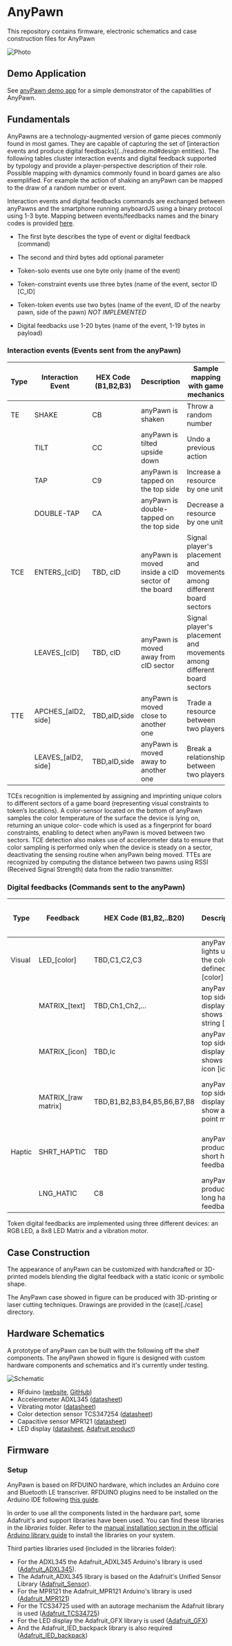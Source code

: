 # AnyPawn

This repository contains firmware, electronic schematics and case construction files for AnyPawn

![Photo](imgs/tokens.png)

## Demo Application
See [anyPawn demo app](../games/demo-anyPawn) for a simple demonstrator of the capabilities of AnyPawn.

## Fundamentals

AnyPawns are a technology-augmented version of game pieces commonly found in most games. They are capable of capturing the set of [interaction events and produce digital feedbacks](../readme.md#design entities). The following tables cluster interaction events and digital feedback supported by typology and provide a player-perspective description of their role. Possible mapping with dynamics commonly found in board games are also exemplified. For example the action of shaking an anyPawn can be mapped to the draw of a random number or event.

Interaction events and digital feedbacks commands are exchanged between anyPawns and the smartphone running anyboardJS using a binary protocol using 1-3 byte. Mapping between events/feedbacks names and the binary codes is provided [here](./firmware/anypawn/protocol.h).

- The first byte describes the type of event or digital feedback (command)
- The second and third bytes add optional parameter

- Token-solo events use one byte only (name of the event)
- Token-constraint events use three bytes (name of the event, sector ID [C_ID]
- Token-token events use two bytes (name of the event, ID of the nearby pawn, side of the pawn) *NOT IMPLEMENTED*
- Digital feedbacks use 1-20 bytes (name of the event, 1-19 bytes in payload)

### Interaction events (Events sent from the anyPawn)

| Type | Interaction Event | HEX Code (B1,B2,B3) | Description | Sample mapping with game mechanics | Comments |
|------|----|----|-----|----|------------------------------------|
| TE | SHAKE | CB | anyPawn is shaken | Throw a random number |
| | TILT | CC |anyPawn is tilted upside down | Undo a previous action |
| | TAP | C9 | anyPawn is tapped on the top side | Increase a resource by one unit |
|	| DOUBLE-TAP | CA | anyPawn is double-tapped on the top side | Decrease a resource by one unit |
| TCE | ENTERS\_[cID] | TBD, cID | anyPawn is moved inside a cID sector of the board | Signal player's placement and movements among different board sectors |
| | LEAVES\_[cID] | TBD, cID | anyPawn is moved away from cID sector | Signal player's placement and movements among different board sectors  |
|	TTE | APCHES\_[aID2, side] | TBD,aID,side | anyPawn is moved close to another one | Trade a resource between two players | Not implemented|
| | LEAVES\_[aID2, side] | TBD,aID,side | anyPawn is moved away to another one | Break a relationship between two players | Not implemented |

TCEs recognition is implemented by assigning and imprinting unique colors to different sectors of a game board (representing visual constraints to token’s locations). A color-sensor located on the bottom of anyPawn samples the color temperature of the surface the device is lying on, returning an unique color- code which is used as a fingerprint for board constraints, enabling to detect when anyPawn is moved between two sectors. TCE detection also makes use of accelerometer data to ensure that color sampling is performed only when the device is steady on a sector, deactivating the sensing routine when anyPawn being moved.
TTEs are recognized by computing the distance between two pawns using RSSI (Received Signal Strength) data from the radio transmitter.

### Digital feedbacks (Commands sent to the anyPawn)

| Type | Feedback | HEX Code (B1,B2,..B20) | Description | Sample mapping with game mechanics | Comments |
|------|----------|-------------|----|----|----------------------------|
| Visual | LED\_[color] | TBD,C1,C2,C3 | anyPawn lights up in the color defined by [color] | Show the status of a resource | C1,C2,C3 are RGB value in HEX |
| | MATRIX\_[text] | TBD,Ch1,Ch2,... | anyPawn top side display shows the string [text] | Shows player's action point allowance | Ch1,Ch2,Ch3 are char in ASCII code, up to 19 characters |
| | MATRIX\_[icon] | TBD,Ic | anyPawn top side display shows the icon [icon]  | Show the result of a dice roll | Ic is the ide of the Icon: XX for arrow, XX for ... |
| | MATRIX\_[raw matrix] | TBD,B1,B2,B3,B4,B5,B6,B7,B8 | anyPawn top side display show a 8x8 point matrix | B1...B8 represent the tate (1 or 0) of the 64 LEDs in the matrix |
|Haptic| SHRT\_HAPTIC | TBD | anyPawn produces a short haptic feedback | Signal a player to move to the next turn |
|| LNG\_HATIC | C8 | anyPawn produces a long haptic feedback | Signal a player an action not allowed |

Token digital feedbacks are implemented using three different devices: an RGB LED, a 8x8 LED Matrix and a vibration motor.

## Case Construction

The appearance of anyPawn can be customized with handcrafted or 3D-printed models blending the digital feedback with a static iconic or symbolic shape.

The AnyPawn case showed in figure can be produced with 3D-printing or laser cutting techniques. Drawings are provided in the (case)[./case] directory.

## Hardware Schematics

A prototype of anyPawn can be built with the following off the shelf components. The anyPawn showed in figure is designed with custom hardware components and schematics and it's currently under testing.

![Schematic](imgs/schematic_fritzing.png)

* RFduino ([website](http://www.rfduino.com/), [GitHub](https://github.com/RFduino/RFduino))
* Accelerometer ADXL345 ([datasheet](http://www.analog.com/media/en/technical-documentation/data-sheets/ADXL345.pdf))
* Vibrating motor ([datasheet](https://www.sparkfun.com/datasheets/Robotics/310-101_datasheet.pdf))
* Color detection sensor TCS347254 ([datasheet](https://www.adafruit.com/datasheets/TCS34725.pdf))
* Capacitive sensor MPR121 ([datasheet](https://www.sparkfun.com/datasheets/Components/MPR121.pdf))
* LED display ([datasheet](https://www.sparkfun.com/datasheets/Components/MPR121.pdf), [Adafruit product](https://www.adafruit.com/products/870))

## Firmware

### Setup
AnyPawn is based on RFDUINO hardware, which includes an Arduino core and Bluetooth LE transcriver. RFDUINO plugins need to be installed on the Arduino IDE following [this guide](https://github.com/RFduino/RFduino).

In order to use all the components listed in the hardware part, some Adafruit's and support libraries have been used. You can find these libraries in the *libraries* folder. Refer to the [manual installation section in the official Arduino library guide](https://www.arduino.cc/en/Guide/Libraries#toc5) to install the libraries on your system.

Third parties libraries used (included in the libraries folder):

- For the ADXL345 the Adafruit_ADXL345 Arduino's library is used ([Adafruit_ADXL345](https://github.com/adafruit/Adafruit_ADXL345)).
- The Adafruit_ADXL345 library is based on the Adafruit's Unified Sensor Library ([Adafruit_Sensor](https://github.com/adafruit/Adafruit_Sensor)).
- For the MPR121 the Adafruit_MPR121 Arduino's library is used ([Adafruit_MPR121](https://github.com/adafruit/Adafruit_MPR121_Library))
- For the TCS34725 used with an autorage mechanism the Adafruit library is used ([Adafruit_TCS34725](https://github.com/adafruit/Adafruit_TCS34725/tree/master/examples/tcs34725autorange))
- For the LED display the Adafruit_GFX library is used ([Adafruit_GFX](https://github.com/adafruit/Adafruit-GFX-Library))
- And the Adafruit_lED_backpack library is also required ([Adafruit_lED_backpack](https://github.com/adafruit/Adafruit-LED-Backpack-Library))
